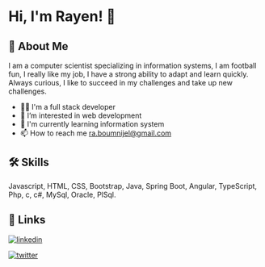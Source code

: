 
# Hi, I'm Rayen! 👋

## 🚀 About Me
I am a computer scientist specializing in information systems, I am football fun, I really like my job, I have a strong ability to adapt and learn quickly. Always curious, I like to succeed in my challenges and take up new challenges.

- 👩‍💻 I'm a full stack developer
- 👀 I’m interested in web development
- 🧠 I'm currently learning information system
- 📫 How to reach me ra.boumnijel@gmail.com

## 🛠 Skills
Javascript, HTML, CSS, Bootstrap, Java, Spring Boot, Angular, TypeScript, Php, c, c#, MySql, Oracle, PlSql.

## 🔗 Links
[![linkedin](https://img.shields.io/badge/linkedin-0A66C2?style=for-the-badge&logo=linkedin&logoColor=white)](https://www.linkedin.com/in/rayen-boumnijel-3774b91b7/)

[![twitter](https://img.shields.io/badge/twitter-1DA1F2?style=for-the-badge&logo=twitter&logoColor=white)](https://twitter.com/BoumnijelRayen)

<!---
boumnijel-rayen/boumnijel-rayen is a ✨ special ✨ repository because its `README.md` (this file) appears on your GitHub profile.
You can click the Preview link to take a look at your changes.
--->
